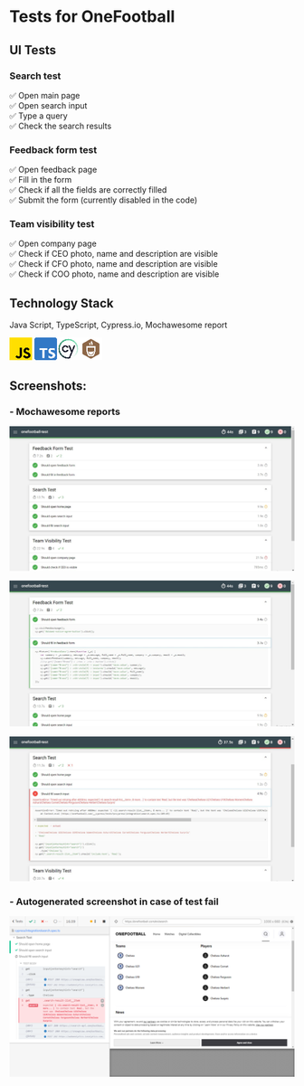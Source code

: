 # Tests for OneFootball

## UI Tests

### Search test
:white_check_mark: Open main page  
:white_check_mark: Open search input  
:white_check_mark: Type a query    
:white_check_mark: Check the search results

### Feedback form test
:white_check_mark: Open feedback page      
:white_check_mark: Fill in the form   
:white_check_mark: Check if all the fields are correctly filled         
:white_check_mark: Submit the form (currently disabled in the code)


### Team visibility test
:white_check_mark: Open company page  
:white_check_mark: Check if CEO photo, name and description are visible     
:white_check_mark: Check if CFO photo, name and description are visible           
:white_check_mark: Check if COO photo, name and description are visible 
      
## Technology Stack

Java Script, TypeScript, Cypress.io, Mochawesome report

![This is an image](/design/icons/js.png) ![This is an image](/design/icons/ts.png)![This is an image](/design/icons/cypress.png)![This is an image](/design/icons/mocha.png)

## Screenshots:

### - Mochawesome reports

![This is an image](/design/images/successful.jpg)

![This is an image](/design/images/oktest.jpg)

![This is an image](/design/images/fail.jpg)

### - Autogenerated screenshot in case of test fail

![This is an image](/cypress/screenshots/search.spec.ts/testfail.png)

